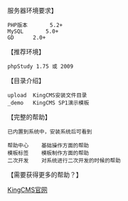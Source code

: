 服务器环境要求】

	PHP版本		5.2+
	MySQL		5.0+
	GD		2.0+


【推荐环境】

	phpStudy 1.75 或 2009

	
【目录介绍】

	upload	KingCMS安装文件目录
	_demo   KingCMS SP1演示模板

【完整的帮助】

	已内置到系统中，安装系统后可看到

	帮助中心	基础操作方面的帮助
	模板标签	模板制作方面的帮助
	二次开发	对系统进行二次开发的时候的帮助

【需要获得更多的帮助？】

[KingCMS官网](http://www.kingcms.com/)